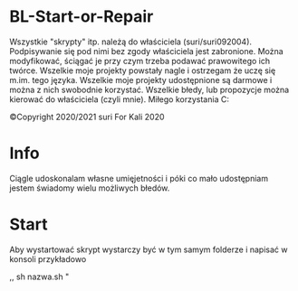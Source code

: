 # BL-Start-or-Repair

Wszystkie "skrypty" itp. należą do właściciela (suri/suri092004). Podpisywanie się pod nimi bez zgody właściciela jest zabronione. Można modyfikować, ściągać je przy czym trzeba podawać prawowitego ich twórce. Wszelkie moje projekty powstały nagle i ostrzegam że uczę się m.im. tego języka. Wszelkie moje projekty udostępnione są darmowe i można z nich swobodnie korzystać. Wszelkie błedy, lub propozycje można kierować do właściciela (czyli mnie). Miłego korzystania C:

©Copyright 2020/2021 suri
For Kali 2020

# Info
Ciągle udoskonalam własne umięjetności i póki co mało udostępniam jestem świadomy wielu możliwych błedów.

# Start
Aby wystartować skrypt wystarczy być w tym samym folderze i napisać w konsoli przykładowo

,, sh nazwa.sh "
